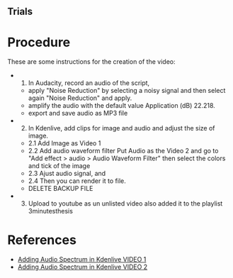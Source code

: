 Trials
---


# Procedure
These are some instructions for the creation of the video:

* 1. In Audacity, record an audio of the script, 
	* apply "Noise Reduction" by selecting a noisy signal and then select again "Noise Reduction" and apply. 
	* amplify the audio with the default value Application (dB) 22.218.
	* export and save audio as MP3 file 

* 2. In Kdenlive, add clips for image and audio and adjust the size of image. 
	* 2.1 Add Image as Video 1
	* 2.2 Add audio waveform filter Put Audio as the Video 2 and go to 
	"Add effect > audio > Audio Waveform Filter" then select the colors and tick of the image
	* 2.3 Ajust audio signal, and 
	* 2.4 Then you can render it to file.
	* DELETE BACKUP FILE

* 3. Upload to youtube as un unlisted video also added it to the playlist 3minutesthesis 







# References
* [Adding Audio Spectrum in Kdenlive VIDEO 1](https://www.youtube.com/watch?v=jaWPJjCTjO4)
* [Adding Audio Spectrum in Kdenlive VIDEO 2](https://www.youtube.com/watch?v=vjXpn-ygIRI)
